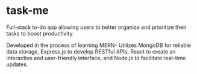 # task-me

Full-stack to-do app allowing users to better organize and prioritize their tasks to boost productivity. 

Developed in the process of learning MERN- Utilizes MongoDB for reliable data storage, Express.js to develop RESTful APIs, React to create an interactive and user-friendly interface, and Node.js to facilitate real-time updates.

